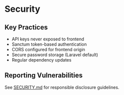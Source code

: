 # Security

## Key Practices
- API keys never exposed to frontend
- Sanctum token-based authentication
- CORS configured for frontend origin
- Secure password storage (Laravel default)
- Regular dependency updates

## Reporting Vulnerabilities
See [SECURITY.md](../SECURITY.md) for responsible disclosure guidelines.
